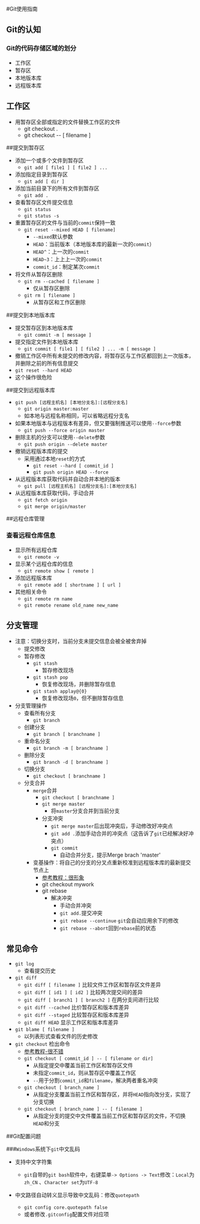 #Git使用指南

## Git的认知

### Git的代码存储区域的划分

- 工作区
- 暂存区
- 本地版本库
- 远程版本库

## 工作区

- 用暂存区全部或指定的文件替换工作区的文件
  - git checkout .
  - git checkout -- [ filename ]

##提交到暂存区

- 添加一个或多个文件到暂存区
  - `git add [ file1 ] [ file2 ] ...`
- 添加指定目录到暂存区
  - `git add [ dir ]`
- 添加当前目录下的所有文件到暂存区
  - `git add .`
- 查看暂存区文件提交信息
  - `git status`
  - `git status -s`
- 重置暂存区的文件与当前的`commit`保持一致
  - `git reset --mixed HEAD [ filename]`
    - `--mixed`默认参数
    - `HEAD`：当前版本（本地版本库的最新一次的`commit`）
    - `HEAD^`：上一次的`commit`
    - `HEAD~3`：上上上一次的`commit`
    - `commit_id`：制定某次`commit`
- 将文件从暂存区删除
  - `git rm --cached [ filename ]`
    - 仅从暂存区删除
  - `git rm [ filename ]`
    - 从暂存区和工作区删除

##提交到本地版本库

- 提交暂存区到本地版本库
  - `git commit -m [ message ]`
- 提交指定文件到本地版本库
  - `git commit [ file1 ] [ file2 ] ... -m [ message ]`
-  撤销工作区中所有未提交的修改内容，将暂存区与工作区都回到上一次版本，并删除之前的所有信息提交
  - `git reset --hard HEAD`
  - 这个操作很危险

##提交到远程版本库

- `git push [远程主机名] [本地分支名]:[远程分支名]`
  - `git origin master:master`
  - 如本地与远程名称相同，可以省略远程分支名
- 如果本地版本与远程版本有差异，但又要强制推送可以使用`--force`参数
  - `git push --force origin master`
- 删除主机的分支可以使用`--delete`参数
  - `git push origin --delete master`
- 撤销远程版本库的提交
  - 采用通过本地`reset`的方式
    - `git reset --hard [ commit_id ]`
    - `git push origin HEAD --force`
- 从远程版本库获取代码并自动合并本地的版本
  - `git pull [远程主机名] [远程分支名]:[本地分支名]`
- 从远程版本库获取代码，手动合并
  - `git fetch origin`
  - `git merge origin/master`

##远程仓库管理

### 查看远程仓库信息

- 显示所有远程仓库
  - `git remote -v`
- 显示某个远程仓库的信息
  - `git remote show [ remote ]`
- 添加远程版本库
  - `git remote add [ shortname ] [ url ]`
- 其他相关命令
  - `git remote rm name`
  - `git remote rename old_name new_name`

## 分支管理

- 注意：切换分支时，当前分支未提交信息会被全被舍弃掉
  - 提交修改
  - 暂存修改
    - `git stash`
      - 暂存修改现场
    - `git stash pop`
      - 恢复修改现场，并删除暂存信息
    - `git stash applay@{0}`
      - 恢复修改现场`0`，但不删除暂存信息
- 分支管理操作
  - 查看所有分支
    - `git branch`
  - 创建分支
    - `git branch [ branchname ]`
  - 重命名分支
    - `git branch -m [ branchname ]`
  - 删除分支
    - `git branch -d [ branchname ]`
  - 切换分支
    - `git checkout [ branchname ]`
  - 分支合并
    - `merge`合并
      - `git checkout [ branchname ]`
      - `git merge master`
        - 将`master`分支合并到当前分支
      - 分支冲突
        - `git merge master`后出现冲突后，手动修改好冲突点
        - `git add .`添加手动合并的冲突点（这告诉了`git`已经解决好冲突点）
        - `git commit`
          - 自动合并分支，提示Merge brach 'master'
    - 变基操作：将自己的分支的分叉点重新校准到远程版本库的最新提交节点上
      - [参考教程：很形象](https://www.yiibai.com/git/git_rebase.html)
      - git checkout mywork
      - git rebase
        - 解决冲突
          - 手动合并冲突
          - `git add.`提交冲突
          - `git rebase --continue` `git`会自动应用余下的修改
          - `git rebase --abort`回到`rebase`前的状态

## 常见命令

- `git log`
  - 查看提交历史
- `git diff`
  - `git diff [ filename ]` 比较文件工作区和暂存区文件差异
  - `git diff [ id1 ] [ id2 ]` 比较两次提交间的差异
  - `git diff [ branch1 ] [ branch2 ]` 在两分支间进行比较
  - `git diff --cached` 比价暂存区和版本库差异
  - `git diff --staged` 比较暂存区和版本库差异
  - `git diff HEAD` 显示工作区和版本库差异
- `git blame [ filename ]`
  - 以列表形式查看文件的历史修改
- `git checkout` 检出命令
  - [参考教程-很不错](https://www.bbsmax.com/A/Gkz1QmYnzR/)
  - `git checkout [ commit_id ] -- [ filename or dir]`
    - 从指定提交中覆盖当前工作区和暂存区文件
    - 未指定`commit_id`，则从暂存区中覆盖工作区
    - `--`用于分割`commit_id`和`filename`，解决两者重名冲突
  - `git checkout [ branch_name ]`
    - 从指定分支覆盖当前工作区和暂存区，并将`HEAD`指向改分支，实现了分支切换
  - `git checkout [ branch_name ] -- [ filename ]`
    - 从指定分支的提交中文件覆盖当前工作区和暂存区的文件，不切换`HEAD`和分支

##Git配置问题

###`Windows`系统下`git`中文乱码

- 支持中文字符集
  - `git`自带的`git bash`软件中，右键菜单`-> Options -> Text`修改：`Local`为`zh_CN` 、`Character set`为`UTF-8`

- 中文路径自动转义显示导致中文乱码：修改`quotepath`
  - `git config core.quotepath false`
  - 或者修改`.gitconfig`配置文件对应项